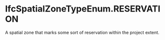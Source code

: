 IfcSpatialZoneTypeEnum.RESERVATION
==================================
A spatial zone that marks some sort of reservation within the project extent.


